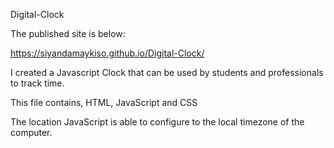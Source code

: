 Digital-Clock

The published site is below:

https://siyandamaykiso.github.io/Digital-Clock/

I created a Javascript Clock that can be used by students and professionals to track time.

This file contains, HTML, JavaScript and CSS

The location JavaScript is able to configure to the local timezone of the computer.
